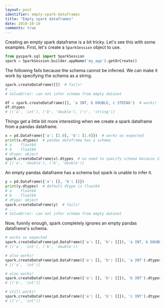 ```yaml
---
layout: post
identifier: empty-spark-dataframes
title: "Empty spark dataframes"
date: 2019-10-16
comments: true
---
```

Creating an empty spark dataframe is a bit tricky. Let's see this with some examples.
First, let's create a `SparkSession` object to use.
```python
from pyspark.sql import SparkSession
spark = SparkSession.builder.appName('my_app').getOrCreate()
```
The following fails because the schema cannot be inferred.
We can make it work by specifying the schema as a string.
```python
spark.createDataFrame([])  # fails!
# ...
# ValueError: can not infer schema from empty dataset

df = spark.createDataFrame([], 'a INT, b DOUBLE, c STRING')  # works!
df.dtypes
# [('a', 'int'), ('b', 'double'), ('c', 'string')]
```
Things get a little bit more interesting when we create a spark dataframe from a pandas
dataframe.
```python
x = pd.DataFrame({'a': [1.0], 'b': [1.0]})  # works as expected
print(x.dtypes)  # pandas dataframe has a schema
# a    float64
# b    float64
# dtype: object
spark.createDataFrame(x).dtypes  # no need to specify schema because it can be inferred
# [('a', 'double'), ('b', 'double')]
```
An empty pandas dataframe has a schema but spark is unable to infer it.
```python
y = pd.DataFrame({'a': [], 'b': []})
print(y.dtypes)  # default dtype is float64
# a    float64
# b    float64
# dtype: object
spark.createDataFrame(y)  # fails!
# ...
# ValueError: can not infer schema from empty dataset
```
Now, funnily enough, spark completely ignores an empty pandas dataframe's schema.
```python
# works as expected
spark.createDataFrame(pd.DataFrame({'a': [], 'b': []}), 'a INT, b DOUBLE').dtypes
# [('a', 'int'), ('b', 'double')]

# also works!
spark.createDataFrame(pd.DataFrame({'a': [], 'b': []}), 'a INT').dtypes
# [('a', 'int')]

# also works!
spark.createDataFrame(pd.DataFrame({'a': [], 'b': []}), 'b INT').dtypes
# [('b', 'int')]

# still works!
spark.createDataFrame(pd.DataFrame({'a': [], 'b': []}), 'c INT').dtypes
# [('c', 'int')]
```